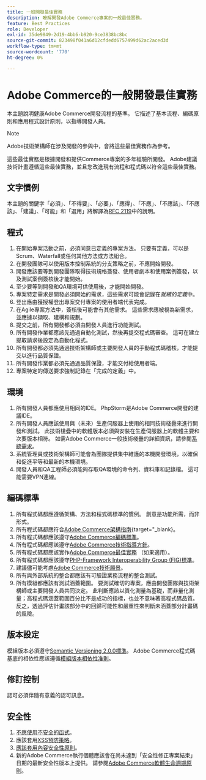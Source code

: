 ```yaml
---
title: 一般開發最佳實務
description: 瞭解開發Adobe Commerce專案的一般最佳實務。
feature: Best Practices
role: Developer
exl-id: 35de9849-2d19-4bb6-b920-9ce3838bc8bc
source-git-commit: 823498f041a6d12cfdedd6757499d62ac2aced3d
workflow-type: tm+mt
source-wordcount: '770'
ht-degree: 0%

---
```


# Adobe Commerce的一般開發最佳實務

本主題說明健康Adobe Commerce開發流程的基準。 它描述了基本流程、編碼原則和應用程式設計原則，以指導開發人員。

>[!NOTE]
>
>Adobe技術架構師在涉及開發的參與中，會將這些最佳實務作為參考。

這些最佳實務是根據開發和提供Commerce專案的多年經驗所開發。 Adobe建議技術計畫遵循這些最佳實務，並且您改進現有流程和程式碼以符合這些最佳實務。

## 文字慣例

本主題的關鍵字「必須」、「不得要」、「必要」、「應得」、「不應」、「不應該」、「不應該」、「建議」、「可能」和「選用」將解譯為[RFC 2119](https://datatracker.ietf.org/doc/html/rfc2119)中的說明。

## 程式

1. 在開始專案活動之前，必須同意已定義的專案方法。 只要有定義，可以是Scrum、Waterfall或任何其他方法或方法組合。
1. 在開發團隊可以使用版本控制系統的分支策略之前，不應開始開發。
1. 開發應該要等到開發團隊取得技術規格簽發、使用者劇本和使用案例簽發，以及測試案例簽核後才能開始。
1. 至少要等到開發和QA環境可供使用後，才能開始開發。
1. 專案特定需求是開發必須開始的需求，這些需求可能會記錄在&#x200B;_就緒的定義_&#x200B;中。
1. 登出應由獲授權登出專案交付專案的使用者端代表完成。
1. 在Agile專案方法中，簽核後可能會有其他需求。 這些需求應被視為新需求，並應據以擷取、建構和規劃。
1. 提交之前，所有開發都必須由開發人員進行功能測試。
1. 所有開發作業都應該先通過自動化測試，然後再提交程式碼審查。 這可在建立提取請求後設定為自動化程式。
1. 所有開發都必須先通過技術架構師或主要開發人員的手動程式碼稽核，才能提交以進行品質保證。
1. 所有開發作業都必須先通過品質保證，才能交付給使用者端。
1. 專案特定的傳送要求強制記錄在「完成的定義」中。

## 環境

1. 所有開發人員都應使用相同的IDE。 PhpStorm是Adobe Commerce開發的建議IDE。
1. 所有開發人員應該使用與（未來）生產伺服器上使用的相同技術棧疊來進行開發和測試。 此技術棧疊中的軟體版本必須與安裝在生產伺服器上的軟體主要和次要版本相符。 如需Adobe Commerce一般技術棧疊的詳細資訊，請參閱[系統需求](../../../installation/system-requirements.md)。
1. 系統管理員或技術架構師可能會為團隊提供集中維護的本機開發環境，以確保和促進平等和最新的本機環境。
1. 開發人員和QA工程師必須能夠存取QA環境的命令列、資料庫和記錄檔。 這可能需要VPN連線。

## 編碼標準

1. 所有程式碼都應遵循架構、方法和程式碼標準的慣例。 創意是功能所需，而非形式。
1. 所有程式碼都應符合[Adobe Commerce架構指南](https://developer.adobe.com/commerce/php/architecture/){target="_blank}。
1. 所有程式碼都應該遵守[Adobe Commerce編碼標準](https://developer.adobe.com/commerce/php/coding-standards/)。
1. 所有程式碼都應該遵守[Adobe Commerce技術指導方針](https://developer.adobe.com/commerce/php/coding-standards/technical-guidelines/)。
1. 所有程式碼都應該實作[Adobe Commerce最佳實務](../phases.md) （如果適用）。
1. 所有程式碼都應該遵守[PHP-Framework Interoperability Group (FIG)標準](https://www.php-fig.org/)。
1. 建議儘可能考慮[Adobe Commerce技術願景](https://developer.adobe.com/commerce/php/architecture/technical-vision/)。
1. 所有與外部系統的整合都應該有可驗證業務流程的整合測試。
1. 所有模組都應該有測試涵蓋範圍。 要測試確切的專案，應由開發團隊與技術架構師或主要開發人員共同決定。 此判斷應該以質化測量為基礎，而非量化測量；高程式碼涵蓋範圍百分比不是成功的指標，也並不意味著高程式碼品質。 反之，透過評估計畫該部分中的回歸可能性和嚴重性來判斷未涵蓋部分計畫碼的風險。

## 版本設定

模組版本必須遵守[Semantic Versioning 2.0.0標準](https://semver.org/)。
Adobe Commerce程式碼基底的相依性應該遵循[模組版本相依性准則](https://developer.adobe.com/commerce/php/development/versioning/dependencies/)。

## 修訂控制

認可必須伴隨有意義的認可訊息。

## 安全性

1. [不應使用不安全的函式](https://developer.adobe.com/commerce/php/development/security/non-secure-functions/)。
1. 應該套用[XSS預防策略](https://developer.adobe.com/commerce/php/development/security/cross-site-scripting/)。
1. [應該套用內容安全性原則](https://developer.adobe.com/commerce/php/development/security/content-security-policies/)。
1. 新的Adobe Commerce執行個體應該會在尚未達到「安全性修正專案結束」日期的最新安全性版本上提供。 請參閱[Adobe Commerce軟體生命週期原則](../../../release/lifecycle-policy.md)。
